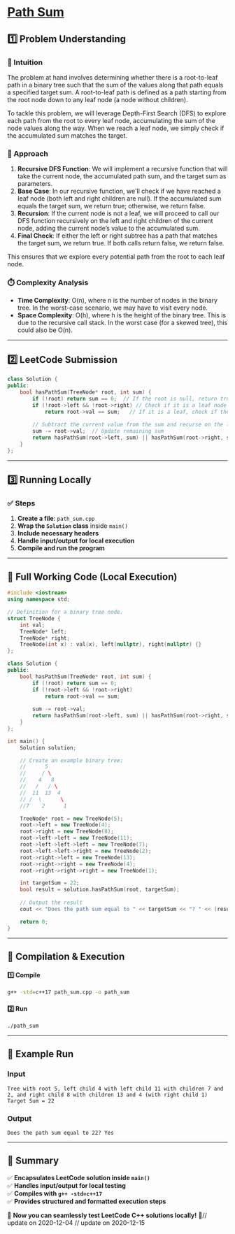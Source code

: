 # **[Path Sum](https://leetcode.com/problems/path-sum/description/)**  

## **1️⃣ Problem Understanding**  
### **📌 Intuition**  
The problem at hand involves determining whether there is a root-to-leaf path in a binary tree such that the sum of the values along that path equals a specified target sum. A root-to-leaf path is defined as a path starting from the root node down to any leaf node (a node without children). 

To tackle this problem, we will leverage Depth-First Search (DFS) to explore each path from the root to every leaf node, accumulating the sum of the node values along the way. When we reach a leaf node, we simply check if the accumulated sum matches the target.

### **🚀 Approach**  
1. **Recursive DFS Function**: We will implement a recursive function that will take the current node, the accumulated path sum, and the target sum as parameters.
2. **Base Case**: In our recursive function, we'll check if we have reached a leaf node (both left and right children are null). If the accumulated sum equals the target sum, we return true; otherwise, we return false.
3. **Recursion**: If the current node is not a leaf, we will proceed to call our DFS function recursively on the left and right children of the current node, adding the current node’s value to the accumulated sum.
4. **Final Check**: If either the left or right subtree has a path that matches the target sum, we return true. If both calls return false, we return false.

This ensures that we explore every potential path from the root to each leaf node.

### **⏱️ Complexity Analysis**  
- **Time Complexity**: O(n), where n is the number of nodes in the binary tree. In the worst-case scenario, we may have to visit every node.
- **Space Complexity**: O(h), where h is the height of the binary tree. This is due to the recursive call stack. In the worst case (for a skewed tree), this could also be O(n).

---  

## **2️⃣ LeetCode Submission**  
```cpp
class Solution {
public:
    bool hasPathSum(TreeNode* root, int sum) {
        if (!root) return sum == 0;  // If the root is null, return true only if sum is 0 (not applicable actually as path sum is defined over paths)
        if (!root->left && !root->right) // Check if it is a leaf node
            return root->val == sum;   // If it is a leaf, check if the current value equals the remaining sum
        
        // Subtract the current value from the sum and recurse on the left and right children
        sum -= root->val;  // Update remaining sum
        return hasPathSum(root->left, sum) || hasPathSum(root->right, sum);
    }
};
```  

---  

## **3️⃣ Running Locally**  
### **✅ Steps**  
1. **Create a file**: `path_sum.cpp`  
2. **Wrap the `Solution` class** inside `main()`  
3. **Include necessary headers**  
4. **Handle input/output for local execution**  
5. **Compile and run the program**  

---  

## **📝 Full Working Code (Local Execution)**  
```cpp
#include <iostream>
using namespace std;

// Definition for a binary tree node.
struct TreeNode {
    int val;
    TreeNode* left;
    TreeNode* right;
    TreeNode(int x) : val(x), left(nullptr), right(nullptr) {}
};

class Solution {
public:
    bool hasPathSum(TreeNode* root, int sum) {
        if (!root) return sum == 0;  
        if (!root->left && !root->right) 
            return root->val == sum;   
        
        sum -= root->val;  
        return hasPathSum(root->left, sum) || hasPathSum(root->right, sum);
    }
};

int main() {
    Solution solution;

    // Create an example binary tree:
    //      5
    //     / \
    //    4   8
    //   /   / \
    //  11  13  4
    // /  \      \
    //7    2      1

    TreeNode* root = new TreeNode(5);
    root->left = new TreeNode(4);
    root->right = new TreeNode(8);
    root->left->left = new TreeNode(11);
    root->left->left->left = new TreeNode(7);
    root->left->left->right = new TreeNode(2);
    root->right->left = new TreeNode(13);
    root->right->right = new TreeNode(4);
    root->right->right->right = new TreeNode(1);

    int targetSum = 22;
    bool result = solution.hasPathSum(root, targetSum);
    
    // Output the result
    cout << "Does the path sum equal to " << targetSum << "? " << (result ? "Yes" : "No") << endl;

    return 0;
}
```  

---  

## **🔧 Compilation & Execution**  
#### **1️⃣ Compile**  
```bash
g++ -std=c++17 path_sum.cpp -o path_sum
```  

#### **2️⃣ Run**  
```bash
./path_sum
```  

---  

## **🎯 Example Run**  
### **Input**  
```
Tree with root 5, left child 4 with left child 11 with children 7 and 2, and right child 8 with children 13 and 4 (with right child 1) 
Target Sum = 22
```  
### **Output**  
```
Does the path sum equal to 22? Yes
```  

---  

## **📌 Summary**  
✅ **Encapsulates LeetCode solution inside `main()`**  
✅ **Handles input/output for local testing**  
✅ **Compiles with `g++ -std=c++17`**  
✅ **Provides structured and formatted execution steps**  

🚀 **Now you can seamlessly test LeetCode C++ solutions locally!** 🚀// update on 2020-12-04
// update on 2020-12-15
